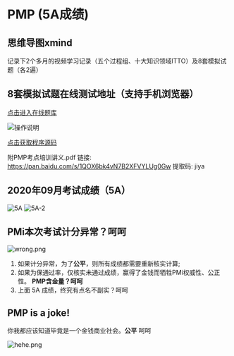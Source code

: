 # PMP (5A成绩)

## 思维导图xmind
记录下2个多月的视频学习记录（五个过程组、十大知识领域ITTO）及8套模拟试题（各2遍）

## 8套模拟试题在线测试地址（支持手机浏览器）
[点击进入在线题库](http://www.emacle.cf:11000/)

![操作说明](https://raw.githubusercontent.com/emacle/pmpexam/master/public/exam_test.gif)

[点击获取程序源码](https://github.com/emacle/pmpexam)

附PMP考点培训讲义.pdf 链接: https://pan.baidu.com/s/1QOX6bk4vN7B2XFVYLUg0Gw 提取码: jiya

## 2020年09月考试成绩（5A）
![5A](https://raw.githubusercontent.com/emacle/pmpexam/master/public/5A.png)
![5A-2](https://raw.githubusercontent.com/emacle/pmpexam/master/public/5A-2.png)

## PMi本次考试计分异常？呵呵

![wrong.png](https://raw.githubusercontent.com/emacle/pmpexam/master/public/wrong.png)

1. 如果计分异常，为了**公平**，则所有成绩都需要重新核实计算; 
2. 如果为保通过率，仅核实未通过成绩，赢得了金钱而牺牲PMi权威性、公正性。 **PMP含金量？呵呵**
3. 上面 5A 成绩，终究有点名不副实？呵呵

## PMP is a joke!
你我都应该知道毕竟是一个金钱商业社会。**公平** 呵呵

![hehe.png](https://raw.githubusercontent.com/emacle/pmpexam/master/public/hehe.png)
